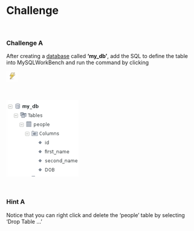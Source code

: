 Challenge
=========

 

### Challenge A

After creating
a [database](http://codeinstitute.wpengine.com/glossary/database/) called **‘my\_db’**,
add the SQL to define the table into MySQLWorkBench and run the command by
clicking

![](img/1.png)

 

![](img/2.png)

 

### Hint A

Notice that you can right click and delete the ‘people’ table by selecting ‘Drop
Table …’
